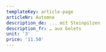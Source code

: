 ```yaml
---
templateKey: article-page
articleNr: Automne
description_de: ... mit Steinpilzen
description_fr: … aux bolets
unit: '3'
price: '11.50'
---
```


